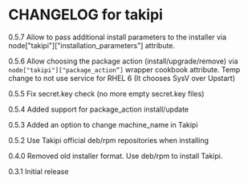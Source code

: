 # CHANGELOG for takipi

0.5.7
Allow to pass additional install parameters to the installer via node["takipi"]["installation_parameters"] attribute.

0.5.6
Allow choosing the package action (install/upgrade/remove) via `node["takipi"]["package_action”]` wrapper cookbook attribute.
Temp change to not use service for RHEL 6 (It chooses SysV over Upstart)

0.5.5
Fix secret.key check (no more empty secret.key files)

0.5.4
Added support for package_action install/update

0.5.3
Added an option to change machine_name in Takipi

0.5.2
Use Takipi official deb/rpm repositories when installing

0.4.0
Removed old installer format. Use deb/rpm to install Takipi.

0.3.1
Initial release
